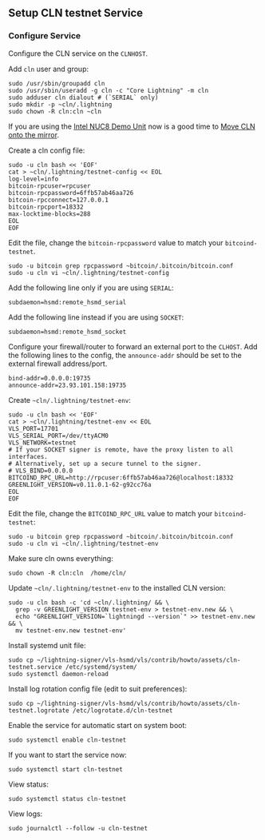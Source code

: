 ## Setup CLN testnet Service

### Configure Service

Configure the CLN service on the `CLNHOST`.

Add `cln` user and group:
```
sudo /usr/sbin/groupadd cln
sudo /usr/sbin/useradd -g cln -c "Core Lightning" -m cln
sudo adduser cln dialout # (`SERIAL` only)
sudo mkdir -p ~cln/.lightning
sudo chown -R cln:cln ~cln
```

If you are using the [Intel NUC8 Demo Unit](./nuc8-setup.md) now is a
good time to [Move CLN onto the mirror](./nuc8-setup.md#move-cln-onto-the-mirror).

Create a cln config file:
```
sudo -u cln bash << 'EOF'
cat > ~cln/.lightning/testnet-config << EOL
log-level=info
bitcoin-rpcuser=rpcuser
bitcoin-rpcpassword=6ffb57ab46aa726
bitcoin-rpcconnect=127.0.0.1
bitcoin-rpcport=18332
max-locktime-blocks=288
EOL
EOF
```

Edit the file, change the `bitcoin-rpcpassword` value to match your `bitcoind-testnet`.
```
sudo -u bitcoin grep rpcpassword ~bitcoin/.bitcoin/bitcoin.conf
sudo -u cln vi ~cln/.lightning/testnet-config
```

Add the following line only if you are using `SERIAL`:
```
subdaemon=hsmd:remote_hsmd_serial
```

Add the following line instead if you are using `SOCKET`:
```
subdaemon=hsmd:remote_hsmd_socket
```

Configure your firewall/router to forward an external port to the
`CLHOST`.  Add the following lines to the config, the `announce-addr`
should be set to the external firewall address/port.
```
bind-addr=0.0.0.0:19735
announce-addr=23.93.101.158:19735
```

Create `~cln/.lightning/testnet-env`:
```
sudo -u cln bash << 'EOF'
cat > ~cln/.lightning/testnet-env << EOL
VLS_PORT=17701
VLS_SERIAL_PORT=/dev/ttyACM0
VLS_NETWORK=testnet
# If your SOCKET signer is remote, have the proxy listen to all interfaces.
# Alternatively, set up a secure tunnel to the signer.
# VLS_BIND=0.0.0.0
BITCOIND_RPC_URL=http://rpcuser:6ffb57ab46aa726@localhost:18332
GREENLIGHT_VERSION=v0.11.0.1-62-g92cc76a
EOL
EOF
```

Edit the file, change the `BITCOIND_RPC_URL` value to match your `bitcoind-testnet`:
```
sudo -u bitcoin grep rpcpassword ~bitcoin/.bitcoin/bitcoin.conf
sudo -u cln vi ~cln/.lightning/testnet-env
```

Make sure cln owns everything:
```
sudo chown -R cln:cln  /home/cln/
```

Update `~cln/.lightning/testnet-env` to the installed CLN version:
```
sudo -u cln bash -c 'cd ~cln/.lightning/ && \
  grep -v GREENLIGHT_VERSION testnet-env > testnet-env.new && \
  echo "GREENLIGHT_VERSION=`lightningd --version`" >> testnet-env.new && \
  mv testnet-env.new testnet-env'
```

Install systemd unit file:
```
sudo cp ~/lightning-signer/vls-hsmd/vls/contrib/howto/assets/cln-testnet.service /etc/systemd/system/
sudo systemctl daemon-reload
```

Install log rotation config file (edit to suit preferences):
```
sudo cp ~/lightning-signer/vls-hsmd/vls/contrib/howto/assets/cln-testnet.logrotate /etc/logrotate.d/cln-testnet
```

Enable the  service for automatic start on system boot:
```
sudo systemctl enable cln-testnet
```

If you want to start the service now:
```
sudo systemctl start cln-testnet
```

View status:
```
sudo systemctl status cln-testnet
```

View logs:
```
sudo journalctl --follow -u cln-testnet
```
